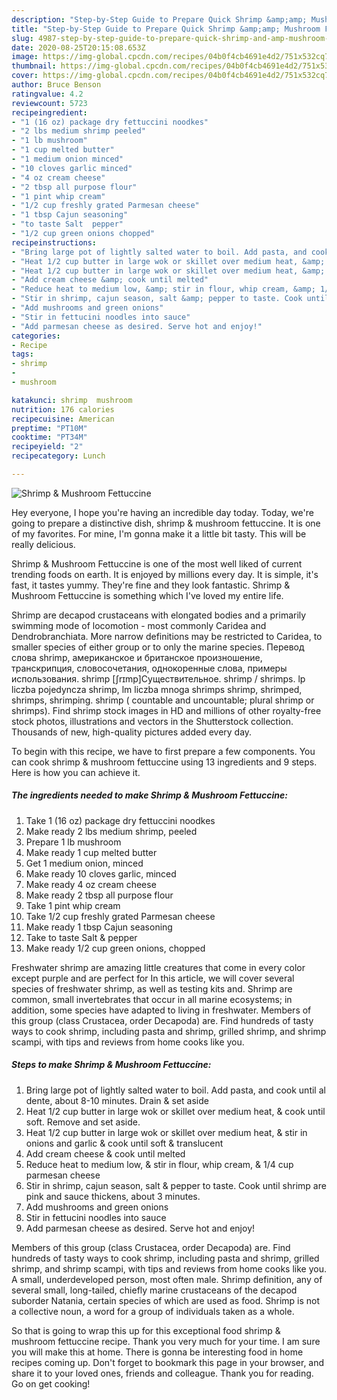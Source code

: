 ```yaml
---
description: "Step-by-Step Guide to Prepare Quick Shrimp &amp;amp; Mushroom Fettuccine"
title: "Step-by-Step Guide to Prepare Quick Shrimp &amp;amp; Mushroom Fettuccine"
slug: 4987-step-by-step-guide-to-prepare-quick-shrimp-and-amp-mushroom-fettuccine
date: 2020-08-25T20:15:08.653Z
image: https://img-global.cpcdn.com/recipes/04b0f4cb4691e4d2/751x532cq70/shrimp-mushroom-fettuccine-recipe-main-photo.jpg
thumbnail: https://img-global.cpcdn.com/recipes/04b0f4cb4691e4d2/751x532cq70/shrimp-mushroom-fettuccine-recipe-main-photo.jpg
cover: https://img-global.cpcdn.com/recipes/04b0f4cb4691e4d2/751x532cq70/shrimp-mushroom-fettuccine-recipe-main-photo.jpg
author: Bruce Benson
ratingvalue: 4.2
reviewcount: 5723
recipeingredient:
- "1 (16 oz) package dry fettuccini noodkes"
- "2 lbs medium shrimp peeled"
- "1 lb mushroom"
- "1 cup melted butter"
- "1 medium onion minced"
- "10 cloves garlic minced"
- "4 oz cream cheese"
- "2 tbsp all purpose flour"
- "1 pint whip cream"
- "1/2 cup freshly grated Parmesan cheese"
- "1 tbsp Cajun seasoning"
- "to taste Salt  pepper"
- "1/2 cup green onions chopped"
recipeinstructions:
- "Bring large pot of lightly salted water to boil. Add pasta, and cook until al dente, about 8-10 minutes. Drain &amp; set aside"
- "Heat 1/2 cup butter in large wok or skillet over medium heat, &amp; cook until soft. Remove and set aside."
- "Heat 1/2 cup butter in large wok or skillet over medium heat, &amp; stir in onions and garlic &amp; cook until soft &amp; translucent"
- "Add cream cheese &amp; cook until melted"
- "Reduce heat to medium low, &amp; stir in flour, whip cream, &amp; 1/4 cup parmesan cheese"
- "Stir in shrimp, cajun season, salt &amp; pepper to taste. Cook until shrimp are pink and sauce thickens, about 3 minutes."
- "Add mushrooms and green onions"
- "Stir in fettucini noodles into sauce"
- "Add parmesan cheese as desired. Serve hot and enjoy!"
categories:
- Recipe
tags:
- shrimp
- 
- mushroom

katakunci: shrimp  mushroom 
nutrition: 176 calories
recipecuisine: American
preptime: "PT10M"
cooktime: "PT34M"
recipeyield: "2"
recipecategory: Lunch

---
```



![Shrimp &amp; Mushroom Fettuccine](https://img-global.cpcdn.com/recipes/04b0f4cb4691e4d2/751x532cq70/shrimp-mushroom-fettuccine-recipe-main-photo.jpg)

Hey everyone, I hope you're having an incredible day today. Today, we're going to prepare a distinctive dish, shrimp &amp; mushroom fettuccine. It is one of my favorites. For mine, I'm gonna make it a little bit tasty. This will be really delicious.

Shrimp &amp; Mushroom Fettuccine is one of the most well liked of current trending foods on earth. It is enjoyed by millions every day. It is simple, it's fast, it tastes yummy. They're fine and they look fantastic. Shrimp &amp; Mushroom Fettuccine is something which I've loved my entire life.

Shrimp are decapod crustaceans with elongated bodies and a primarily swimming mode of locomotion - most commonly Caridea and Dendrobranchiata. More narrow definitions may be restricted to Caridea, to smaller species of either group or to only the marine species. Перевод слова shrimp, американское и британское произношение, транскрипция, словосочетания, однокоренные слова, примеры использования. shrimp [ʃrɪmp]Существительное. shrimp / shrimps. lp liczba pojedyncza shrimp, lm liczba mnoga shrimps shrimp, shrimped, shrimps, shrimping. shrimp ( countable and uncountable; plural shrimp or shrimps). Find shrimp stock images in HD and millions of other royalty-free stock photos, illustrations and vectors in the Shutterstock collection. Thousands of new, high-quality pictures added every day.


To begin with this recipe, we have to first prepare a few components. You can cook shrimp &amp; mushroom fettuccine using 13 ingredients and 9 steps. Here is how you can achieve it.

<!--inarticleads1-->

##### The ingredients needed to make Shrimp &amp; Mushroom Fettuccine:

1. Take 1 (16 oz) package dry fettuccini noodkes
1. Make ready 2 lbs medium shrimp, peeled
1. Prepare 1 lb mushroom
1. Make ready 1 cup melted butter
1. Get 1 medium onion, minced
1. Make ready 10 cloves garlic, minced
1. Make ready 4 oz cream cheese
1. Make ready 2 tbsp all purpose flour
1. Take 1 pint whip cream
1. Take 1/2 cup freshly grated Parmesan cheese
1. Make ready 1 tbsp Cajun seasoning
1. Take to taste Salt &amp; pepper
1. Make ready 1/2 cup green onions, chopped


Freshwater shrimp are amazing little creatures that come in every color except purple and are perfect for In this article, we will cover several species of freshwater shrimp, as well as testing kits and. Shrimp are common, small invertebrates that occur in all marine ecosystems; in addition, some species have adapted to living in freshwater. Members of this group (class Crustacea, order Decapoda) are. Find hundreds of tasty ways to cook shrimp, including pasta and shrimp, grilled shrimp, and shrimp scampi, with tips and reviews from home cooks like you. 

<!--inarticleads2-->

##### Steps to make Shrimp &amp; Mushroom Fettuccine:

1. Bring large pot of lightly salted water to boil. Add pasta, and cook until al dente, about 8-10 minutes. Drain &amp; set aside
1. Heat 1/2 cup butter in large wok or skillet over medium heat, &amp; cook until soft. Remove and set aside.
1. Heat 1/2 cup butter in large wok or skillet over medium heat, &amp; stir in onions and garlic &amp; cook until soft &amp; translucent
1. Add cream cheese &amp; cook until melted
1. Reduce heat to medium low, &amp; stir in flour, whip cream, &amp; 1/4 cup parmesan cheese
1. Stir in shrimp, cajun season, salt &amp; pepper to taste. Cook until shrimp are pink and sauce thickens, about 3 minutes.
1. Add mushrooms and green onions
1. Stir in fettucini noodles into sauce
1. Add parmesan cheese as desired. Serve hot and enjoy!


Members of this group (class Crustacea, order Decapoda) are. Find hundreds of tasty ways to cook shrimp, including pasta and shrimp, grilled shrimp, and shrimp scampi, with tips and reviews from home cooks like you. A small, underdeveloped person, most often male. Shrimp definition, any of several small, long-tailed, chiefly marine crustaceans of the decapod suborder Natania, certain species of which are used as food. Shrimp is not a collective noun, a word for a group of individuals taken as a whole. 

So that is going to wrap this up for this exceptional food shrimp &amp; mushroom fettuccine recipe. Thank you very much for your time. I am sure you will make this at home. There is gonna be interesting food in home recipes coming up. Don't forget to bookmark this page in your browser, and share it to your loved ones, friends and colleague. Thank you for reading. Go on get cooking!
